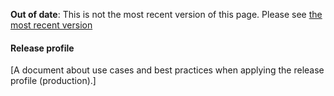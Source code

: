 <span class="warnings">**Out of date**: This is not the most recent version of this page. Please see [the most recent version](y)</span>
#### Release profile

[A document about use cases and best practices when applying the release profile (production).]
